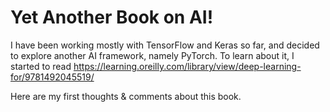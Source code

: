 # Yet Another Book on AI!
I have been working mostly with TensorFlow and Keras so far, and decided to explore another AI framework, namely PyTorch. To learn about it, I started to read https://learning.oreilly.com/library/view/deep-learning-for/9781492045519/

Here are my first thoughts & comments about this book.
